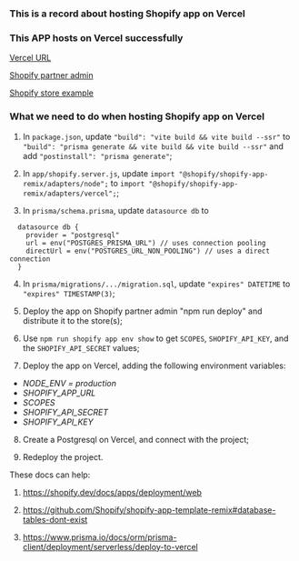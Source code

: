 ### This is a record about hosting Shopify app on Vercel
    
### This APP hosts on Vercel successfully
[Vercel URL](https://vercel.com/hugh-zhou-hhs-projects/vercel-deployment-test)
    
[Shopify partner admin](https://partners.shopify.com/2560999/apps/104047247361/overview)
    
[Shopify store example](https://admin.shopify.com/store/hugh-portfolio/apps/test-vercel-deployment-2/app)
    
    
### What we need to do when hosting Shopify app on Vercel
1. In `package.json`, update `"build": "vite build && vite build --ssr"` to `"build": "prisma generate && vite build && vite build --ssr"` and add `"postinstall": "prisma generate"`;
    
2. In `app/shopify.server.js`, update `import "@shopify/shopify-app-remix/adapters/node";` to `import "@shopify/shopify-app-remix/adapters/vercel";`;
    
3. In `prisma/schema.prisma`, update `datasource db` to
```
  datasource db {
    provider = "postgresql"
    url = env("POSTGRES_PRISMA_URL") // uses connection pooling
    directUrl = env("POSTGRES_URL_NON_POOLING") // uses a direct connection
  }
```
    
4. In `prisma/migrations/.../migration.sql`, update `"expires" DATETIME` to `"expires" TIMESTAMP(3)`;
    
5. Deploy the app on Shopify partner admin "npm run deploy" and distribute it to the store(s);
    
6. Use `npm run shopify app env show` to get `SCOPES`, `SHOPIFY_API_KEY`, and the `SHOPIFY_API_SECRET` values;
    
7. Deploy the app on Vercel, adding the following environment variables:
- *NODE_ENV = production*
- *SHOPIFY_APP_URL*
- *SCOPES*
- *SHOPIFY_API_SECRET*
- *SHOPIFY_API_KEY*
    
8. Create a Postgresql on Vercel, and connect with the project;
    
9. Redeploy the project.
    
    


These docs can help: 
    
1. https://shopify.dev/docs/apps/deployment/web
    
2. https://github.com/Shopify/shopify-app-template-remix#database-tables-dont-exist
    
3. https://www.prisma.io/docs/orm/prisma-client/deployment/serverless/deploy-to-vercel



